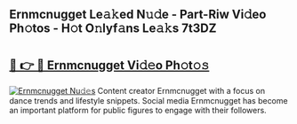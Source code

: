## Ernmcnugget Le𝚊𝚔ed N𝚞𝚍e - Part-Riw Vi𝚍eo Ph𝚘tos - H𝚘t O𝚗lyf𝚊ns Le𝚊𝚔s 7t3DZ

# <h2><a href="http://hf5wd3.feru.top/?c=Ernmcnugget">🔗 👉 🔴 Ernmcnugget Vi𝚍𝚎o Ph𝚘t𝚘𝚜</a></h2>

[![Ernmcnugget Nu𝚍𝚎s](https://i.imgur.com/0TWrTi3.gif)](http://hf5wd3.feru.top/?c=Ernmcnugget)
Content creator Ernmcnugget with a focus on dance trends and lifestyle snippets. Social media Ernmcnugget has become an important platform for public figures to engage with their followers. 
